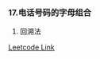 ### 17.电话号码的字母组合

1. 回溯法

[Leetcode Link](https://leetcode-cn.com/problems/letter-combinations-of-a-phone-number/)